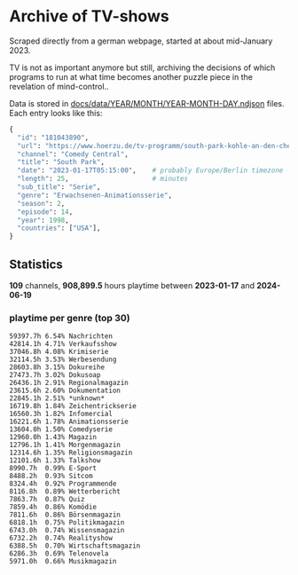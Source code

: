 # Archive of TV-shows

Scraped directly from a german webpage, started at about mid-January 2023.

TV is not as important anymore but still, archiving the decisions of which programs to run at what time
becomes another puzzle piece in the revelation of mind-control.. 

Data is stored in [docs/data/YEAR/MONTH/YEAR-MONTH-DAY.ndjson](docs/data/) files. 
Each entry looks like this:

```python
{
  "id": "181043890", 
  "url": "https://www.hoerzu.de/tv-programm/south-park-kohle-an-den-chefkoch/bid_181043890/", 
  "channel": "Comedy Central", 
  "title": "South Park", 
  "date": "2023-01-17T05:15:00",    # probably Europe/Berlin timezone 
  "length": 25,                     # minutes 
  "sub_title": "Serie", 
  "genre": "Erwachsenen-Animationsserie", 
  "season": 2, 
  "episode": 14, 
  "year": 1998, 
  "countries": ["USA"],
}
```

## Statistics

**109** channels, **908,899.5** hours playtime between **2023-01-17** and **2024-06-19**


### playtime per genre (top 30)

    59397.7h 6.54% Nachrichten
    42814.1h 4.71% Verkaufsshow
    37046.8h 4.08% Krimiserie
    32114.5h 3.53% Werbesendung
    28603.8h 3.15% Dokureihe
    27473.7h 3.02% Dokusoap
    26436.1h 2.91% Regionalmagazin
    23615.6h 2.60% Dokumentation
    22845.1h 2.51% *unknown*
    16719.8h 1.84% Zeichentrickserie
    16560.3h 1.82% Infomercial
    16221.6h 1.78% Animationsserie
    13604.0h 1.50% Comedyserie
    12960.0h 1.43% Magazin
    12796.1h 1.41% Morgenmagazin
    12314.6h 1.35% Religionsmagazin
    12101.6h 1.33% Talkshow
    8990.7h  0.99% E-Sport
    8488.2h  0.93% Sitcom
    8324.4h  0.92% Programmende
    8116.8h  0.89% Wetterbericht
    7863.7h  0.87% Quiz
    7859.4h  0.86% Komödie
    7811.6h  0.86% Börsenmagazin
    6818.1h  0.75% Politikmagazin
    6743.0h  0.74% Wissensmagazin
    6732.2h  0.74% Realityshow
    6388.5h  0.70% Wirtschaftsmagazin
    6286.3h  0.69% Telenovela
    5971.0h  0.66% Musikmagazin
